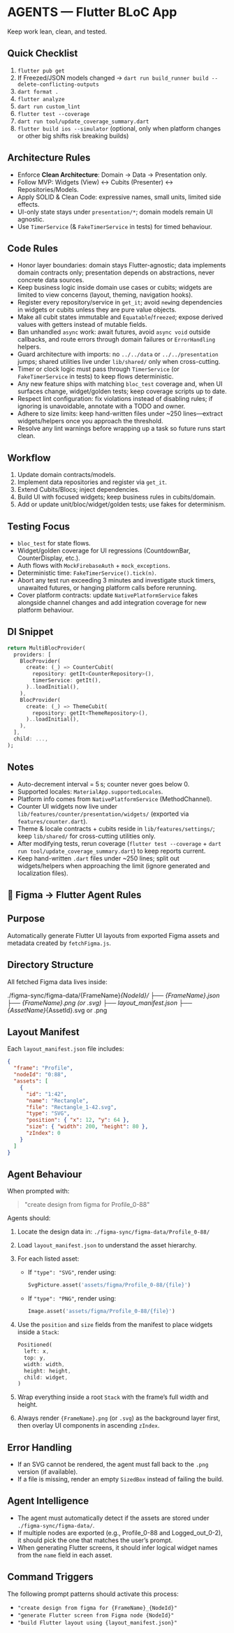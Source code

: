 # AGENTS — Flutter BLoC App

Keep work lean, clean, and tested.

## Quick Checklist

1. `flutter pub get`
2. If Freezed/JSON models changed → `dart run build_runner build --delete-conflicting-outputs`
3. `dart format .`
4. `flutter analyze`
5. `dart run custom_lint`
6. `flutter test --coverage`
7. `dart run tool/update_coverage_summary.dart`
8. `flutter build ios --simulator` (optional, only when platform changes or other big shifts risk breaking builds)

## Architecture Rules

- Enforce **Clean Architecture**: Domain → Data → Presentation only.
- Follow MVP: Widgets (View) ↔ Cubits (Presenter) ↔ Repositories/Models.
- Apply SOLID & Clean Code: expressive names, small units, limited side effects.
- UI-only state stays under `presentation/*`; domain models remain UI agnostic.
- Use `TimerService` (& `FakeTimerService` in tests) for timed behaviour.

## Code Rules

- Honor layer boundaries: domain stays Flutter-agnostic; data implements domain contracts only; presentation depends on abstractions, never concrete data sources.
- Keep business logic inside domain use cases or cubits; widgets are limited to view concerns (layout, theming, navigation hooks).
- Register every repository/service in `get_it`; avoid `new`ing dependencies in widgets or cubits unless they are pure value objects.
- Make all cubit states immutable and `Equatable`/`freezed`; expose derived values with getters instead of mutable fields.
- Ban unhandled `async` work: await futures, avoid `async void` outside callbacks, and route errors through domain failures or `ErrorHandling` helpers.
- Guard architecture with imports: no `../../data` or `../../presentation` jumps; shared utilities live under `lib/shared/` only when cross-cutting.
- Timer or clock logic must pass through `TimerService` (or `FakeTimerService` in tests) to keep flows deterministic.
- Any new feature ships with matching `bloc_test` coverage and, when UI surfaces change, widget/golden tests; keep coverage scripts up to date.
- Respect lint configuration: fix violations instead of disabling rules; if ignoring is unavoidable, annotate with a TODO and owner.
- Adhere to size limits: keep hand-written files under ~250 lines—extract widgets/helpers once you approach the threshold.
- Resolve any lint warnings before wrapping up a task so future runs start clean.

## Workflow

1. Update domain contracts/models.
2. Implement data repositories and register via `get_it`.
3. Extend Cubits/Blocs; inject dependencies.
4. Build UI with focused widgets; keep business rules in cubits/domain.
5. Add or update unit/bloc/widget/golden tests; use fakes for determinism.

## Testing Focus

- `bloc_test` for state flows.
- Widget/golden coverage for UI regressions (CountdownBar, CounterDisplay, etc.).
- Auth flows with `MockFirebaseAuth` + `mock_exceptions`.
- Deterministic time: `FakeTimerService().tick(n)`.
- Abort any test run exceeding 3 minutes and investigate stuck timers, unawaited futures, or hanging platform calls before rerunning.
- Cover platform contracts: update `NativePlatformService` fakes alongside channel changes and add integration coverage for new platform behaviour.

## DI Snippet

```dart
return MultiBlocProvider(
  providers: [
    BlocProvider(
      create: (_) => CounterCubit(
        repository: getIt<CounterRepository>(),
        timerService: getIt(),
      )..loadInitial(),
    ),
    BlocProvider(
      create: (_) => ThemeCubit(
        repository: getIt<ThemeRepository>(),
      )..loadInitial(),
    ),
  ],
  child: ...,
);
```

## Notes

- Auto-decrement interval = 5 s; counter never goes below 0.
- Supported locales: `MaterialApp.supportedLocales`.
- Platform info comes from `NativePlatformService` (MethodChannel).
- Counter UI widgets now live under `lib/features/counter/presentation/widgets/` (exported via `features/counter.dart`).
- Theme & locale contracts + cubits reside in `lib/features/settings/`; keep `lib/shared/` for cross-cutting utilities only.
- After modifying tests, rerun coverage (`flutter test --coverage` + `dart run tool/update_coverage_summary.dart`) to keep reports current.
- Keep hand-written `.dart` files under ~250 lines; split out widgets/helpers when approaching the limit (ignore generated and localization files).

## 🧠 Figma → Flutter Agent Rules

## Purpose

Automatically generate Flutter UI layouts from exported Figma assets and metadata created by `fetchFigma.js`.

## Directory Structure

All fetched Figma data lives inside:

./figma-sync/figma-data/{FrameName}_{NodeId}/
 ├── {FrameName}.json
 ├── {FrameName}.png (or .svg)
 ├── layout_manifest.json
 ├── {AssetName}_{AssetId}.svg or .png

## Layout Manifest

Each `layout_manifest.json` file includes:

```json
{
  "frame": "Profile",
  "nodeId": "0:88",
  "assets": [
    {
      "id": "1:42",
      "name": "Rectangle",
      "file": "Rectangle_1-42.svg",
      "type": "SVG",
      "position": { "x": 12, "y": 64 },
      "size": { "width": 200, "height": 80 },
      "zIndex": 0
    }
  ]
}
```

## Agent Behaviour

When prompted with:
> "create design from figma for Profile_0-88"

Agents should:

1. Locate the design data in:
   `./figma-sync/figma-data/Profile_0-88/`

2. Load `layout_manifest.json` to understand the asset hierarchy.

3. For each listed asset:
   - If `"type": "SVG"`, render using:

     ```dart
     SvgPicture.asset('assets/figma/Profile_0-88/{file}')
     ```

   - If `"type": "PNG"`, render using:

     ```dart
     Image.asset('assets/figma/Profile_0-88/{file}')
     ```

4. Use the `position` and `size` fields from the manifest to place widgets inside a `Stack`:

   ```dart
   Positioned(
     left: x,
     top: y,
     width: width,
     height: height,
     child: widget,
   )
   ```

5. Wrap everything inside a root `Stack` with the frame’s full width and height.

6. Always render `{FrameName}.png` (or `.svg`) as the background layer first, then overlay UI components in ascending `zIndex`.

## Error Handling

- If an SVG cannot be rendered, the agent must fall back to the `.png` version (if available).
- If a file is missing, render an empty `SizedBox` instead of failing the build.

## Agent Intelligence

- The agent must automatically detect if the assets are stored under `./figma-sync/figma-data/`.
- If multiple nodes are exported (e.g., Profile_0-88 and Logged_out_0-2), it should pick the one that matches the user’s prompt.
- When generating Flutter screens, it should infer logical widget names from the `name` field in each asset.

## Command Triggers

The following prompt patterns should activate this process:

- `"create design from figma for {FrameName}_{NodeId}"`
- `"generate Flutter screen from Figma node {NodeId}"`
- `"build Flutter layout using {layout_manifest.json}"`

